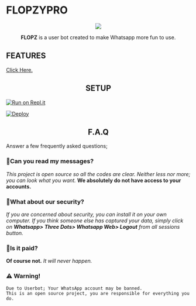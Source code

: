 # FLOPZYPRO

<div align="center">
<img src="https://github.com/udnisap208/flopzbot/blob/main/123.jpg?raw=true">
  
**FLOPZ** is a user bot created to make Whatsapp more fun to use.
  
</div>

## FEATURES 

<a href="https://udnisap208.github.io/flopzypro/features">Click Here.</a>

<div align="center">
  
## SETUP
  
</div>

[![Run on Repl.it](https://repl.it/badge/github/phaticusthiccy/WhatsAsenaDuplicated)](https://replit.com/@udnisap208/XTROID)

[![Deploy](https://www.herokucdn.com/deploy/button.svg)](https://heroku.com/deploy?template=https://github.com/udnisap208/flopzypro)
  
<div align="center">
  
## F.A.Q
  
</div>

Answer a few frequently asked questions;

### 🎉Can you read my messages?
*This project is open source so all the codes are clear. Neither less nor more; you can look what you want.* **We absolutely do not have access to your accounts.**

### 🎉What about our security?
*If you are concerned about security, you can install it on your own computer. If you think someone else has captured your data, simply click on **Whatsapp> Three Dots> Whatsapp Web> Logout** from all sessions button.*

### 🎉Is it paid?
**Of course not.** *It will never happen.*

### ⚠️ Warning! 
```
Due to Userbot; Your WhatsApp account may be banned.
This is an open source project, you are responsible for everything you do. 
```

